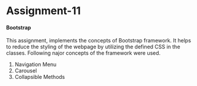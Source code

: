 # Assignment-11
 
#### Bootstrap
This assignment, implements the concepts of Bootstrap framework. It helps to reduce the styling of the webpage by utilizing the defined CSS in the classes. Following najor concepts of the framework were used.

1. Navigation Menu
2. Carousel
3. Collapsible Methods


